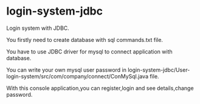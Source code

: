 # login-system-jdbc
Login system with JDBC.

You firstly need to create database with sql commands.txt file.

You have to use JDBC driver for mysql to  connect application with database.

You can write your own mysql user password in login-system-jdbc/User-login-system/src/com/company/connect/ConMySql.java file.

With this console application,you can register,login and see details,change password.

